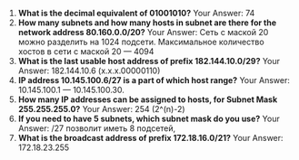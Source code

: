 1. **What is the decimal equivalent of 01001010?**
   Your Answer: 74
2. **How many subnets and how many hosts in subnet are there for the network address 80.160.0.0/20?**
   Your Answer: Сеть с маской 20 можно разделить на 1024 подсети. Максимальное количество хостов в сети с маской 20 — 4094
3. **What is the last usable host address of prefix 182.144.10.0/29?**
   Your Answer: 182.144.10.6 (x.x.x.00000110)
4. **IP address 10.145.100.6/27 is a part of which host range?**
   Your Answer: 10.145.100.1 — 10.145.100.30.
5. **How many IP addresses can be assigned to hosts, for Subnet Mask 255.255.255.0?**
   Your Answer: 254 (2^(n)-2)
6. **If you need to have 5 subnets, which subnet mask do you use?**
   Your Answer: /27 позволит иметь 8 подсетей, 
7. **What is the broadcast address of prefix 172.18.16.0/21?**
   Your Answer: 172.18.23.255
